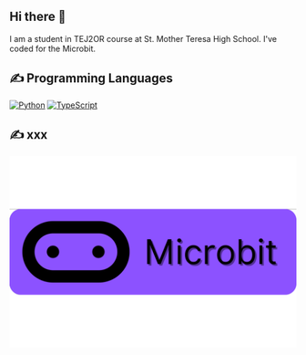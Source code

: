 ## Hi there 👋

I am a student in TEJ2OR course at St. Mother Teresa High School. I've coded for the Microbit. 

<h2>✍ Programming Languages</h2>
<p>
  <a href="https://github.com/search?q=user%3AMr-Coxall+language%3Apython"><img alt="Python" src="https://img.shields.io/badge/Python-14354C.svg?logo=python&logoColor=white"></a>
  <a href="https://github.com/search?q=user%3AMr-Coxall+language%3Atypescript"><img alt="TypeScript" src="https://img.shields.io/badge/TypeScript-%23007ACC.svg?logo=TypeScript&logoColor=white"></a>
</p>

<h2>✍ xxx</h2>
<p>
  <a href="https://github.com/search?q=user%3AMr-Coxall+language%3Apython"><img alt="Python" src="./images/microbit.png"></a>
</p>


<!--
**peter-zerbinos/peter-zerbinos** is a ✨ _special_ ✨ repository because its `README.md` (this file) appears on your GitHub profile.

Here are some ideas to get you started:

- 🔭 I’m currently working on ...
- 🌱 I’m currently learning ...
- 👯 I’m looking to collaborate on ...
- 🤔 I’m looking for help with ...
- 💬 Ask me about ...
- 📫 How to reach me: ...
- 😄 Pronouns: ...
- ⚡ Fun fact: ...
-->
